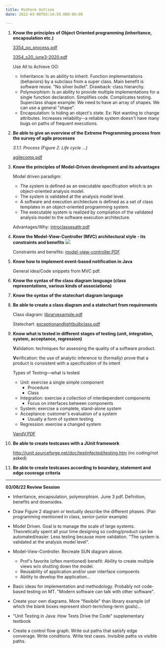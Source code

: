 ```yaml
---
title: Midterm Outline
date: 2022-03-06T03:14:59.000-06:00

---
```

1. **Know the principles of Object Oriented programming (inheritance, encapsulation etc.)**

    [3354_oo_process.pdf](https://heuristic-brahmagupta-965a2c.netlify.app/uploads/3354_oo_process.pdf)

    [3354_s20_june3-2020.pdf](https://heuristic-brahmagupta-965a2c.netlify.app/uploads/3354_s20_june3-2020.pdf)

    Use All to Achieve OO:
    * Inheritance: Is an ability to inherit. Function implementations (behaviors) by a subclass from a super class. Main benefit is software reuse.
      "No silver bullet".
      Drawback: class hierarchy.
    * Polymorphism: Is an ability to provide multiple implementations for a single function declaration. Simplifies code. Complicates testing. Superclass shape example: We need to have an array of shapes. We can use a general "shape".
    * Encapsulation: Is hiding an object's state. Ex: Not wanting to change attributes. Increases reliability--a reliable system doesn't have many bugs on paths of frequent executions.
 2. **Be able to give an overview of the Extreme Programming process from the survey of agile processes**

    _3.1.1. Process (Figure 2. Life cycle ...)_

    [agilecomp.pdf](https://heuristic-brahmagupta-965a2c.netlify.app/uploads/agilecomp.pdf)
 3. **Know the principles of Model-Driven development and its advantages**

    Model driven paradigm:
    * The system is defined as an executable specification which is an object-oriented analysis model.
    * The system is validated at the analysis model level.
    * A software and execution architecture is defined as a set of class templates in an object-oriented programming system.
    * The executable system is realized by compilation of the validated analysis model to the software execution architecture.

    Advantages/Why:
    [introclassesattr.pdf](https://heuristic-brahmagupta-965a2c.netlify.app/uploads/introclassesattr.pdf)
 4. **Know the Model-View-Controller (MVC) architectural style - its constraints and benefits** 
 ![](https://heuristic-brahmagupta-965a2c.netlify.app/uploads/mvc-diagram.jpg)

	Constraints and benefits: [model-view-controller.PDF](https://heuristic-brahmagupta-965a2c.netlify.app/uploads/model-view-controller.PDF)

 5. **Know how to implement event-based notification in Java**

    General idea/Code snippets from MVC pdf.
 6. **Know the syntax of the class diagram language (class representations, various kinds of associations)**
 7. **Know the syntax of the statechart diagram language**
 8. **Be able to create a class diagram and a statechart from requirements**

    Class diagram:
	[libraryexample.pdf](https://heuristic-brahmagupta-965a2c.netlify.app/uploads/libraryexample.pdf)
	
    Statechart:
	[exceptionandlightbulbclass.pdf](https://heuristic-brahmagupta-965a2c.netlify.app/uploads/exceptionandlightbulbclass.pdf)
 9. **Know what is tested in different stages of testing (unit, integration, system, acceptance, regression)**

    **V**alidation: techniques for assessing the quality of a software product.
    
    **V**erification: the use of analytic inference to (formally) prove that a product is consistent with a specification of its intent

    Types of Testing—what is tested
    * Unit: exercise a single simple component
      * Procedure
      * Class
    * Integration: exercise a collection of interdependent components
      * Focus on interfaces between components
    * System: exercise a complete, stand-alone system
    * Acceptance: customer's evaluation of a system
      * Usually a form of system testing
    * Regression: exercise a changed system

    [VandV.PDF](https://heuristic-brahmagupta-965a2c.netlify.app/uploads/VandV.PDF)
10. **Be able to create testcases with a JUnit framework**

    http://junit.sourceforge.net/doc/testinfected/testing.htm
    (no coding/not asked)
11. **Be able to create testcases according to boundary, statement and edge coverage criteria**

***

**03/08/22 Review Session**

- Inheritance, encapsulation, polymorphism. June 3 pdf. Definition, benefits and downsides.

- Draw Figure 2 diagram or textually describe the different phases. (Pair programming mentioned in class, senior-junior example)

- Model Driven. Goal is to manage the scale of large systems. Theoretically spent all your time designing so coding/product can be automated/easier. Less testing because more validation. "The system is validated at the analysis model level".

- Model-View-Controller. Recreate SUN diagram above.
   * Prof's favorite (often mentioned) benefit: Ability to create multiple views w/o shutting down the model.
   * Reusability of application and/or user interface compoents
   * Ability to develop the application...

- Basic ideas for implementation and methodology. Probably not code-based testing on MT. "Modern software can talk with other software".

- Create your own diagrams. More "flexibile" than library example (of which the blank boxes represent short-term/long-term goals)...

- "Unit Testing in Java: How Tests Drive the Code" supplementary textbook

- Create a control flow graph. Write out paths that satisfy edge converage. Write conditions. Write test cases. Invisible paths vs visible paths.
